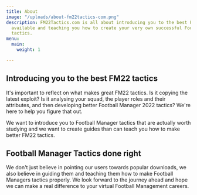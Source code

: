 ```yaml
---
title: About
image: "/uploads/about-fm22tactics-com.png"
description: FM22Tactics.com is all about introducing you to the best FM22 tactics
  available and teaching you how to create your very own successful Football Manager
  tactics.
menu:
  main:
    weight: 1

---
```

## **Introducing you to the best FM22 tactics**

It's important to reflect on what makes great FM22 tactics. Is it copying the latest exploit? Is it analysing your squad, the player roles and their attributes, and then developing better Football Manager 2022 tactics? We're here to help you figure that out.

We want to introduce you to Football Manager tactics that are actually worth studying and we want to create guides than can teach you how to make better FM22 tactics.

## **Football Manager Tactics done right**

We don't just believe in pointing our users towards popular downloads, we also believe in guiding them and teaching them how to make Football Managers tactics properly. We look forward to the journey ahead and hope we can make a real difference to your virtual Football Management careers.